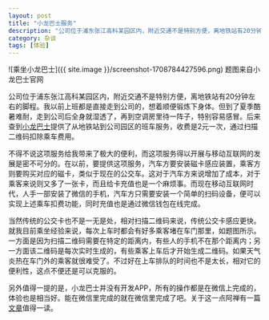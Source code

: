 ```yaml
---
layout: post
title: "小龙巴士服务"
description: "公司位于浦东张江高科某园区内，附近交通不是特别方便，离地铁站有20分钟左右的脚程。我以前上班都是直接走到公司的，想着顺便锻炼下身体..."
category: 杂谈
tags: [体验]
---
```



![乘坐小龙巴士]({{ site.image }}/screenshot-1708784427596.png)
题图来自小龙巴士官网

公司位于浦东张江高科某园区内，附近交通不是特别方便，离地铁站有20分钟左右的脚程。我以前上班都是直接走到公司的，想着顺便锻炼下身体。但到了夏季酷暑难耐，走到公司后全身就湿透了，再到空调房里待一阵子，特别容易感冒。后来查到[小龙巴士](http://www.xiaolongbus.com/)提供了从地铁站到公司园区的班车服务，收费是2元一次，通过扫描二维码扣除乘车费用。

不得不说这项服务给我带来了极大的便利，而这项服务得以开展与移动互联网的发展是密不可分的。在以前，要提供这项服务，汽车方要安装磁卡感应装置，乘客方则要购买对应的磁卡，类似于现在的公交车。这对于汽车方来说增加了成本，对于乘客来说则又多了一张卡，而且给卡充值也是一个麻烦事。而现在移动互联网时代，人手一部安装了微信的手机，汽车方只需要安装一个简单的扫码设备，便可以实现上述乘车扣费功能，同时充值也是通过微信钱包在线完成。

当然传统的公交卡也不是一无是处，相对扫描二维码来说，传统公交卡感应更快。就我目前乘坐经验来说，每次上车时都会有好多乘客堵在车门那里，如题图所示。一方面是因为扫描二维码需要在特定的距离内，有些人的手机不在那个距离内；另一方面该二维码是每次实时生成的，有些乘客上车后才开始生成二维码。如果天气炎热在车门外的乘客就很难受了。不过好在上车排队的时间也不是太长，相对它的便利性，这点不便还是可以克服的。

另外值得一提的是，小龙巴士并没有开发APP，所有的操作都是在微信上完成的，体验也是相当好。能在微信里完成的就在微信里完成了吧。关于这一点阿禅有一篇[文章](http://mp.weixin.qq.com/s?__biz=MjM5ODQwMjA4MA==&mid=2649293557&idx=1&sn=98f34bb53a54331887cb99972c89e1bc&scene=0#rd)值得一读。
